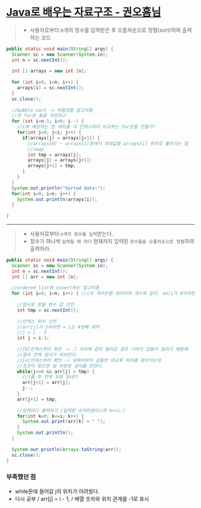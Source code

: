 # [Java로 배우는 자료구조 - 권오흠님](https://www.inflearn.com/course/java-%EC%9E%90%EB%A3%8C%EA%B5%AC%EC%A1%B0/dashboard)

>- 사용자로부터 n개의 정수를 입력받은 후 오름차순으로 정렬(sort)하여 출력하는 코드

```java
public static void main(String[] args) {
  Scanner sc = new Scanner(System.in);
  int n = sc.nextInt();
  
  int [] arrays = new int [n];
  
  for (int i=0; i<n; i++) {
    arrays[i] = sc.nextInt();
  }
  sc.close();
  
  //bubble sort -> 버블정렬 알고리즘
  //큰 for문 틀을 작성하고
  for (int i=n-1; i>0; i--) {
    //i에 해당하는 한 세트를 각 인덱스마다 비교하는 for문을 만들기!
    for(int j=0; j<i; j++) {
      if(arrays[j] > arrays[j+1]) {
        //arrays[0] ~ arrays[i]중에서 최대값을 arrays[i] 위치로 몰아가는 일
        //swap
        int tmp = arrays[j];
        arrays[j] = arrays[j+1];
        arrays[j+1] = tmp;
      }
    }
  }
  System.out.println("Sorted data:");
  for(int i=0; i<n; i++) {
    System.out.println(arrays[i]);
  }
  
}
```

<hr>

>- 사용자로부터 `n개의 정수를 입력`받는다.
>- 정수가 하나씩 `입력될 때 마다` 현재까지 입력된 `정수들을 오름차순으로 정렬`하여 출력하라.

```java
public static void main(String[] args) {  
  Scanner sc = new Scanner(System.in);
  int n = sc.nextInt();
  int [] arr = new int [n];
  
  //ordered list에 insert하는 알고리즘
  for (int i=0; i<n; i++) { //i의 개수만큼 데이터의 개수와 같다. ex)i가 0이라면 데이터도 0개
    
    //임시로 받을 변수 값 선언
    int tmp = sc.nextInt();
    
    //인덱스 위치 선언
    //arr[j]가 3이라면 = i는 4번째 위치
    //j = i - 1
    int j = i-1;
    
    //[0]인덱스부터 확인 -> 그 사이에 값이 들어갈 경우 나머지 값들이 밀리기 때문에
    //결국 전체 검사가 되버린다.
    //[n]인덱스부터 확인 -> 뒤에서부터 값들만 비교후 자리를 찾아가는데
    //조건이 맞으면 앞 부분은 검사를 안한다.
    while(j>=0 && arr[j] > tmp) {
      //j를 한 칸씩 뒤로 보내기
      arr[j+1] = arr[j];
      j--;
    }
    arr[j+1] = tmp;
    
    //입력마다 출력하기 (입력한 숫자만큼이니까 k<=i;)
    for(int k=0; k<=i; k++) {
      System.out.print(arr[k] + " ");
    }
    System.out.println();
  }
  
  System.out.println(Arrays.toString(arr));
  sc.close();
}
```

### 부족했던 점

- while문에 들어갈 j의 위치가 어려웠다.
- 다시 공부 / arr[j] = i - 1; / 배열 숫자와 위치 관계를 -1로 표시
